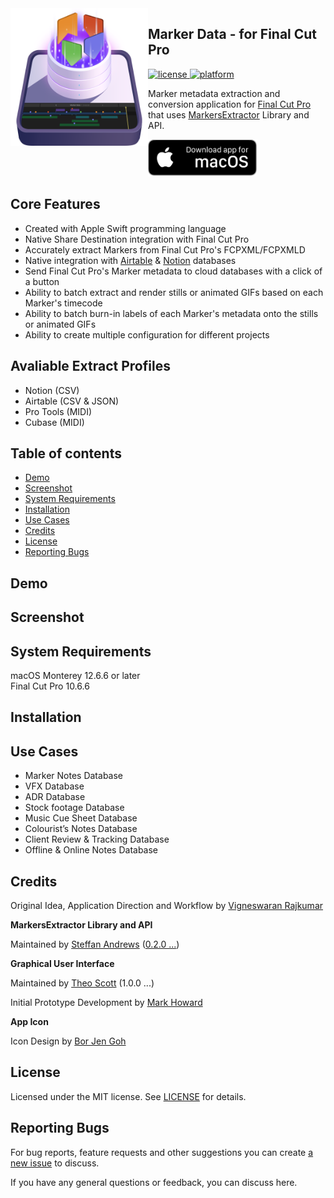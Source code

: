 <img src="assets/marker_data_app_icon.png" width="220" alt="App icon" align="left"/>

<div>
<h2>Marker Data - for Final Cut Pro</h2>
<!-- license -->
<a href="https://github.com/TheAcharya/MarkerData/blob/main/LICENSE">
<img src="http://img.shields.io/badge/license-MIT-lightgrey.svg?style=flat" alt="license"/>
</a>
<!-- platform -->
<a href="https://github.com/TheAcharya/MarkerData">
<img src="https://img.shields.io/badge/platform-macOS-lightgrey.svg?style=flat" alt="platform"/>
</a>
<p>
<p>Marker metadata extraction and conversion application for <a href="https://www.apple.com/final-cut-pro/" target="_blank">Final Cut Pro</a> that uses <a href="https://github.com/TheAcharya/MarkersExtractor" target="_blank">MarkersExtractor</a> Library and API.</p>
<a href="https://github.com/TheAcharya/MarkerData/releases"><img src="assets/macos_badge_noborder.png" width="175" alt="Download for macOS"/></a>
</div>

## Core Features

- Created with Apple Swift programming language 
- Native Share Destination integration with Final Cut Pro
- Accurately extract Markers from Final Cut Pro's FCPXML/FCPXMLD
- Native integration with [Airtable](https://www.airtable.com) & [Notion](https://www.notion.so) databases
- Send Final Cut Pro's Marker metadata to cloud databases with a click of a button
- Ability to batch extract and render stills or animated GIFs based on each Marker's timecode
- Ability to batch burn-in labels of each Marker's metadata onto the stills or animated GIFs
- Ability to create multiple configuration for different projects

## Avaliable Extract Profiles

- Notion (CSV)
- Airtable (CSV & JSON)
- Pro Tools (MIDI)
- Cubase (MIDI)

## Table of contents
- [Demo](#demo)
- [Screenshot](#screenshot)
- [System Requirements](#system-requirements)
- [Installation](#installation)
- [Use Cases](#use-cases)
- [Credits](#Credits)
- [License](#License)
- [Reporting Bugs](#reporting-bugs)

## Demo

## Screenshot

## System Requirements

macOS Monterey 12.6.6 or later <br> Final Cut Pro 10.6.6

## Installation

## Use Cases
- Marker Notes Database
- VFX Database
- ADR Database
- Stock footage Database
- Music Cue Sheet Database
- Colourist’s Notes Database
- Client Review & Tracking Database
- Offline & Online Notes Database

## Credits

Original Idea, Application Direction and Workflow by [Vigneswaran Rajkumar](https://twitter.com/IAmVigneswaran)

**MarkersExtractor Library and API**

Maintained by [Steffan Andrews](https://github.com/orchetect) ([0.2.0 ...](https://github.com/TheAcharya/MarkersExtractor))

**Graphical User Interface**

Maintained by [Theo Scott](https://github.com/theogscott) (1.0.0 ...)

Initial Prototype Development by [Mark Howard](https://github.com/markydoodled)

**App Icon**

Icon Design by [Bor Jen Goh](https://www.artstation.com/borjengoh)

## License

Licensed under the MIT license. See [LICENSE](https://github.com/TheAcharya/MarkerData/blob/main/LICENSE) for details.

## Reporting Bugs

For bug reports, feature requests and other suggestions you can create [a new issue](https://github.com/TheAcharya/MarkerData/issues) to discuss.

If you have any general questions or feedback, you can discuss here.
